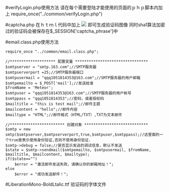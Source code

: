 #verifyLogin.php使用方法
请在每个需要登陆才能使用的页面的ｐｈｐ脚本内加上
    require_once("../common/verifyLogin.php")

#captcha.php
在ｈｔｍｌ代码中加上
    <img src="../common/captcha.php"/>
即可生成验证码图像
同时sha1算法加密过的验证码会被保存在$_SESSION['captcha_phrase']中

#email.class.php使用方法
```
require_once "../common/email.class.php";

//******************** 配置变量 ********************************
$smtpserver = "smtp.163.com";//SMTP服务器
$smtpserverport =25;//SMTP服务器端口
$smtpusermail = "qqq1051814353@163.com";//SMTP服务器的用户邮箱
$smtpemailto = $_POST['mail'];//发送给谁
$fromName = 'Meteor';
$smtpuser = "qqq1051814353@163.com";//SMTP服务器的用户帐号
$smtppass = "qqq1051814353";//密码，或者授权码
$mailtitle = "this is test mail";//邮件主题
$mailcontent = "hello";//邮件内容
$mailtype = "HTML";//邮件格式（HTML/TXT）,TXT为文本邮件

//************************ 创建对象 ****************************
$smtp = new smtp($smtpserver,$smtpserverport,true,$smtpuser,$smtppass);//这里面的一个true是表示使用身份验证,否则不使用身份验证.
$smtp->debug = false;//是否显示发送的调试信息，默认不发送
$state = $smtp->sendmail($smtpemailto, $smtpusermail, $fromName, $mailtitle, $mailcontent, $mailtype);
if($state=="") 
	$error = "激活邮件发送失败，请确认你的邮箱地址！";
else
	$error = "成功发送邮件！";
```

#LiberationMono-BoldLtalic.ttf
验证码的字体文件